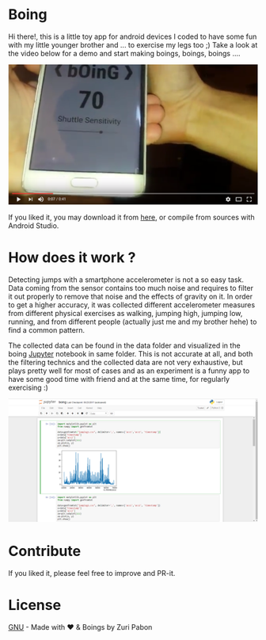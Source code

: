 # Boing

Hi there!, this is a little toy app for android devices I coded to have some fun with my little younger brother and ... to exercise my legs too ;) Take a look at the video below for a demo and start making boings, boings, boings ....

[![Boing demo](/data/portrait.png)](https://www.youtube.com/watch?v=eh9Doe4HTFA "Boing demo")

If you liked it, you may download it from [here](https://github.com/Tsur/boing/releases/tag/1.0.0), or compile from sources with Android Studio.

# How does it work ?

Detecting jumps with a smartphone accelerometer is not a so easy task. Data coming from the sensor contains too much noise and requires to filter it out properly to remove that noise and the effects of gravity on it. In order to get a higher accuracy, it was collected different accelerometer measures from different physical exercises as walking, jumping high, jumping low, running, and from different people (actually just me and my brother hehe) to find a common pattern.

The collected data can be found in the data folder and visualized in the boing [Jupyter](http://jupyter.org/) notebook in same folder. This is not accurate at all, and both the filtering technics and the collected data are not very exhaustive, but plays pretty well for most of cases and as an experiment is a funny app to have some good time with friend and at the same time, for regularly exercising :)

![Boing notebook](/data/notebook1.png)

# Contribute

If you liked it, please feel free to improve and PR-it.

# License

[GNU](https://www.gnu.org/licenses/gpl-3.0.en.html) - Made with :heart: & Boings by Zuri Pabon
